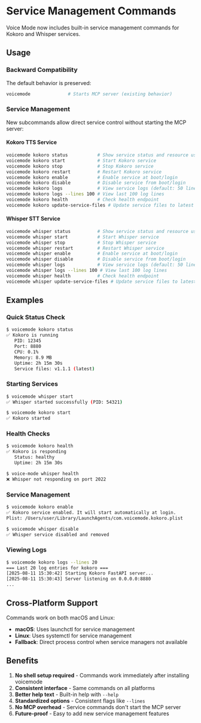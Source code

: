 # Service Management Commands

Voice Mode now includes built-in service management commands for Kokoro and Whisper services.

## Usage

### Backward Compatibility

The default behavior is preserved:
```bash
voicemode              # Starts MCP server (existing behavior)
```

### Service Management

New subcommands allow direct service control without starting the MCP server:

#### Kokoro TTS Service
```bash
voicemode kokoro status           # Show service status and resource usage
voicemode kokoro start            # Start Kokoro service
voicemode kokoro stop             # Stop Kokoro service  
voicemode kokoro restart          # Restart Kokoro service
voicemode kokoro enable           # Enable service at boot/login
voicemode kokoro disable          # Disable service from boot/login
voicemode kokoro logs             # View service logs (default: 50 lines)
voicemode kokoro logs --lines 100 # View last 100 log lines
voicemode kokoro health           # Check health endpoint
voicemode kokoro update-service-files # Update service files to latest
```

#### Whisper STT Service
```bash
voicemode whisper status          # Show service status and resource usage
voicemode whisper start           # Start Whisper service
voicemode whisper stop            # Stop Whisper service
voicemode whisper restart         # Restart Whisper service  
voicemode whisper enable          # Enable service at boot/login
voicemode whisper disable         # Disable service from boot/login
voicemode whisper logs            # View service logs (default: 50 lines)
voicemode whisper logs --lines 100 # View last 100 log lines
voicemode whisper health          # Check health endpoint
voicemode whisper update-service-files # Update service files to latest
```

## Examples

### Quick Status Check
```bash
$ voicemode kokoro status
✅ Kokoro is running
   PID: 12345
   Port: 8880
   CPU: 0.1%
   Memory: 8.9 MB
   Uptime: 2h 15m 30s
   Service files: v1.1.1 (latest)
```

### Starting Services
```bash
$ voicemode whisper start
✅ Whisper started successfully (PID: 54321)

$ voicemode kokoro start  
✅ Kokoro started
```

### Health Checks
```bash
$ voicemode kokoro health
✅ Kokoro is responding
   Status: healthy
   Uptime: 2h 15m 30s

$ voice-mode whisper health
❌ Whisper not responding on port 2022
```

### Service Management
```bash
$ voicemode kokoro enable
✅ Kokoro service enabled. It will start automatically at login.
Plist: /Users/user/Library/LaunchAgents/com.voicemode.kokoro.plist

$ voicemode whisper disable
✅ Whisper service disabled and removed
```

### Viewing Logs
```bash
$ voicemode kokoro logs --lines 20
=== Last 20 log entries for kokoro ===
[2025-08-11 15:30:42] Starting Kokoro FastAPI server...
[2025-08-11 15:30:43] Server listening on 0.0.0.0:8880
...
```

## Cross-Platform Support

Commands work on both macOS and Linux:
- **macOS**: Uses launchctl for service management
- **Linux**: Uses systemctl for service management  
- **Fallback**: Direct process control when service managers not available


## Benefits

1. **No shell setup required** - Commands work immediately after installing voicemode
2. **Consistent interface** - Same commands on all platforms
3. **Better help text** - Built-in help with `--help`
4. **Standardized options** - Consistent flags like `--lines`
5. **No MCP overhead** - Service commands don't start the MCP server
6. **Future-proof** - Easy to add new service management features
